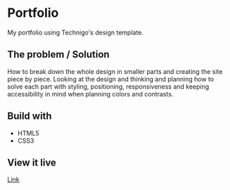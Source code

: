 # Portfolio

My portfolio using Technigo's design template.

## The problem / Solution

How to break down the whole design in smaller parts and creating the site piece by piece. Looking at the design and thinking and planning how to solve each part with styling, positioning, responsiveness and keeping accessibility in mind when planning colors and contrasts.

## Build with 

* HTML5
* CSS3

## View it live

[Link](https://admiring-keller-af310d.netlify.com/)